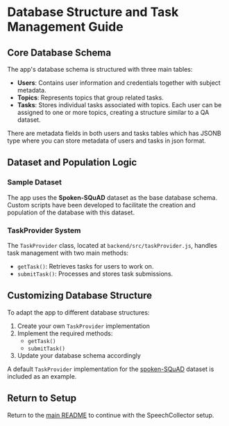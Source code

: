 # Database Structure and Task Management Guide

## Core Database Schema

The app's database schema is structured with three main tables:
- **Users**: Contains user information and credentials together with subject metadata.
- **Topics**: Represents topics that group related tasks.
- **Tasks**: Stores individual tasks associated with topics. Each user can be assigned to one or more topics, creating a structure similar to a QA dataset.

There are metadata fields in both users and tasks tables which has JSONB type where you can store metadata of users and tasks in json format.

## Dataset and Population Logic

### Sample Dataset
The app uses the **Spoken-SQuAD** dataset as the base database schema. Custom scripts have been developed to facilitate the creation and population of the database with this dataset.

### TaskProvider System
The `TaskProvider` class, located at `backend/src/taskProvider.js`, handles task management with two main methods:
- `getTask()`: Retrieves tasks for users to work on.
- `submitTask()`: Processes and stores task submissions.

## Customizing Database Structure

To adapt the app to different database structures:

1. Create your own `TaskProvider` implementation
2. Implement the required methods:
   - `getTask()`
   - `submitTask()`
3. Update your database schema accordingly

A default `TaskProvider` implementation for the [spoken-SQuAD](https://github.com/Chia-Hsuan-Lee/Spoken-SQuAD) dataset is included as an example.

## Return to Setup
Return to the [main README](../README.md) to continue with the SpeechCollector setup.